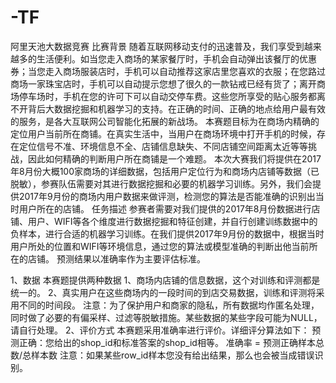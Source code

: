# -TF
阿里天池大数据竞赛
比赛背景
    随着互联网移动支付的迅速普及，我们享受到越来越多的生活便利。如当您走入商场的某家餐厅时，手机会自动弹出该餐厅的优惠券；当您走入商场服装店时，手机可以自动推荐这家店里您喜欢的衣服；在您路过商场一家珠宝店时，手机可以自动提示您想了很久的一款钻戒已经有货了；离开商场停车场时，手机在您的许可下可以自动交停车费。这些您所享受的贴心服务都离不开背后大数据挖掘和机器学习的支持。在正确的时间、正确的地点给用户最有效的服务，是各大互联网公司智能化拓展的新战场。
    本赛题目标为在商场内精确的定位用户当前所在商铺。在真实生活中，当用户在商场环境中打开手机的时候，存在定位信号不准、环境信息不全、店铺信息缺失、不同店铺空间距离太近等等挑战，因此如何精确的判断用户所在商铺是一个难题。
    本次大赛我们将提供在2017年8月份大概100家商场的详细数据，包括用户定位行为和商场内店铺等数据（已脱敏），参赛队伍需要对其进行数据挖掘和必要的机器学习训练。另外，我们会提供2017年9月份的商场内用户数据来做评测，检测您的算法是否能准确的识别出当时用户所在的店铺。
任务描述
    参赛者需要对我们提供的2017年8月份数据进行店铺、用户、WIFI等各个维度进行数据挖掘和特征创建，并自行创建训练数据中的负样本，进行合适的机器学习训练。在我们提供2017年9月份的数据中，根据当时用户所处的位置和WIFI等环境信息，通过您的算法或模型准确的判断出他当前所在的店铺。
预测结果以准确率作为主要评估标准。

1、数据
本赛题提供两种数据
1、商场内店铺的信息数据，这个对训练和评测都是统一的。
2、真实用户在这些商场内的一段时间的到店交易数据，训练和评测将采用不同的时间段。
注意：为了保护用户和商家的隐私，所有数据均作匿名处理，同时做了必要的有偏采样、过滤等脱敏措施。某些数据的某些字段可能为NULL，请自行处理。
2、评价方式
本赛题采用准确率进行评价。详细评分算法如下：
预测正确：您给出的shop_id和标准答案的shop_id相等。
准确率 = 预测正确样本总数/总样本数
 注意：如果某些row_id样本您没有给出结果，那么也会被当成错误识别。
